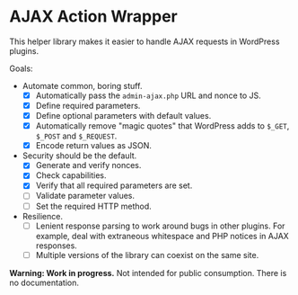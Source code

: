 # AJAX Action Wrapper

This helper library makes it easier to handle AJAX requests in WordPress plugins.

Goals:
- Automate common, boring stuff.
  - [x] Automatically pass the `admin-ajax.php` URL and nonce to JS.
  - [x] Define required parameters.
  - [x] Define optional parameters with default values.  
  - [x] Automatically remove "magic quotes" that WordPress adds to `$_GET`, `$_POST` and `$_REQUEST`.
  - [x] Encode return values as JSON.
- Security should be the default.
  - [x] Generate and verify nonces.
  - [x] Check capabilities.
  - [x] Verify that all required parameters are set.
  - [ ] Validate parameter values.
  - [ ] Set the required HTTP method.  
- Resilience.
  - [ ] Lenient response parsing to work around bugs in other plugins. For example, deal with extraneous whitespace and PHP notices in AJAX responses.
  - [ ] Multiple versions of the library can coexist on the same site.

**Warning: Work in progress.** Not intended for public consumption. There is no documentation.
